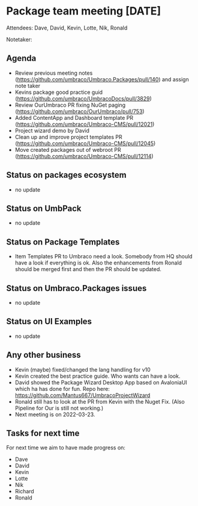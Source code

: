 # Package team meeting [DATE]
Attendees: Dave, David, Kevin, Lotte, Nik, Ronald

Notetaker: 

## Agenda
- Review previous meeting notes (https://github.com/umbraco/Umbraco.Packages/pull/140) and assign note taker
- Kevins package good practice guid (https://github.com/umbraco/UmbracoDocs/pull/3829)
- Review OurUmbraco PR fixing NuGet paging (https://github.com/umbraco/OurUmbraco/pull/753)
- Added ContentApp and Dashboard template PR (https://github.com/umbraco/Umbraco-CMS/pull/12021)
- Project wizard demo by David
- Clean up and improve project templates PR (https://github.com/umbraco/Umbraco-CMS/pull/12045)
- Move created packages out of webroot PR (https://github.com/umbraco/Umbraco-CMS/pull/12114)

## Status on packages ecosystem
- no update

## Status on UmbPack
- no update

## Status on Package Templates
- Item Templates PR to Umbraco need a look. Somebody from HQ should have a look if everything is ok. Also the enhancements from Ronald should be merged first and then the PR should be updated.

## Status on Umbraco.Packages issues
- no update

## Status on UI Examples
- no update

## Any other business
- Kevin (maybe) fixed/changed the lang handling for v10
- Kevin created the best practice guide. Who wants can have a look.
- David showed the Package Wizard Desktop App based on AvaloniaUI which ha has done for fun. Repo here: https://github.com/Mantus667/UmbracoProjectWizard
- Ronald still has to look at the PR from Kevin with the Nuget Fix. (Also Pipeline for Our is still not working.)
- Next meeting is on 2022-03-23.

## Tasks for next time
For next time we aim to have made progress on:

- Dave
- David
- Kevin
- Lotte
- Nik
- Richard
- Ronald